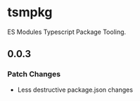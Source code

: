 # tsmpkg

ES Modules Typescript Package Tooling.

## 0.0.3

### Patch Changes

- Less destructive package.json changes
